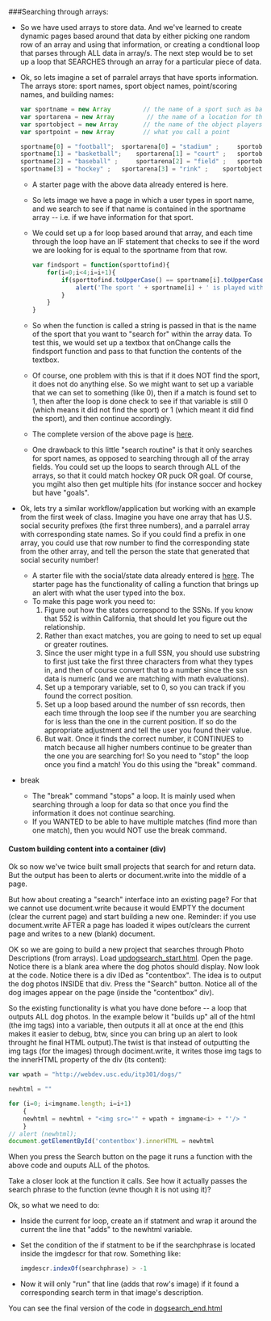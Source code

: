 ###Searching through arrays:

*	So we have used arrays to store data. And we've learned to create dynamic pages based around that data by either picking one random row of an array and using that information, or creating a condtional loop that parses through ALL data in array/s. The next step would be to set up a loop that SEARCHES through an array for a particular piece of data.
 
*	Ok, so lets imagine a set of parralel arrays that have sports information. The arrays store: sport names, sport object names, point/scoring names, and building names:
	
	```js
	var sportname = new Array         // the name of a sport such as baseball
	var sportarena = new Array         // the name of a location for the sport
	var sportobject = new Array       // the name of the object players manipulate
	var sportpoint = new Array        // what you call a point

	sportname[0] = "football"; 	sportarena[0] = "stadium" ; 	sportobject[0] = "pigskin";	 sportpoint[0] = "touchdown"
	sportname[1] = "basketball";	sportarena[1] = "court" ; 	sportobject[1] = "bball";	 sportpoint[1] = "baskets"
	sportname[2] = "baseball" ; 	sportarena[2] = "field" ; 	sportobject[2] = "stitch";	 sportpoint[2] = "runs"
	sportname[3] = "hockey" ; 	sportarena[3] = "rink" ;	sportobject[3] = "puck";	sportpoint[3] = "goal"
	```
	
	*	A starter page with the above data already entered is here.
	*	So lets image we have a page in which a user types in sport name, and we search to see if that name is contained in the sportname array -- i.e. if we have information for that sport.
	*	We could set up a for loop based around that array, and each time through the loop have an IF statement that checks to see if the word we are looking for is equal to the sportname from that row.
		```js
		var findsport = function(sporttofind){
			for(i=0;i<4;i=i+1){ 
				if(sporttofind.toUpperCase() == sportname[i].toUpperCase()){ 
					alert('The sport ' + sportname[i] + ' is played with a ' + sportobject[i] + ' inside a ' + sportarena[i] + ' and is won by scoring more ' + sportpoint[i] + ' than the other team.')
				}
			}
		}
		```
		
	*	So when the function is called a string is passed in that is the name of the sport that you want to "search for" within the array data. To test this, we would set up a textbox that onChange calls the findsport function and pass to that function the contents of the textbox.
	*	Of course, one problem with this is that if it does NOT find the sport, it does not do anything else. So we might want to set up a variable that we can set to something (like 0), then if a match is found set to 1, then after the loop is done check to see if that variable is still 0 (which means it did not find the sport) or 1 (which meant it did find the sport), and then continue accordingly.
	*	The complete version of the above page is [here](http://webdev.usc.edu/itp301/lecture_examples/sport2.html).
	*	One drawback to this little "search routine" is that it only searches for sport names, as opposed to searching through all of the array fields. You could set up the loops to search through ALL of the arrays, so that it could match hockey OR puck OR goal. Of course, you mgiht also then get multiple hits (for instance soccer and hockey but have "goals". 
 
*	Ok, lets try a similar workflow/application but working with an example from the first week of class. Imagine you have one array that has U.S. social security prefixes (the first three numbers), and a parralel array with corresponding state names. So if you could find a prefix in one array, you could use that row number to find the corresponding state from the other array, and tell the person the state that generated that social security number!
	*	A starter file with the social/state data already entered is [here](http://webdev.usc.edu/itp301/lecture_examples/ssn_start.html). The starter page has the functionality of calling a function that brings up an alert with what the user typed into the box.
	*	To make this page work you need to:
		1.	Figure out how the states correspond to the SSNs. If you know that 552 is within California, that should let you figure out the relationship.
		1.	Rather than exact matches, you are going to need to set up equal or greater routines.
		1.	Since the user might type in a full SSN, you should use substring to first just take the first three characters from what they types in, and then of course convert that to a number since the ssn data is numeric (and we are matching with math evaluations).
		1.	Set up a temporary variable, set to 0, so you can track if you found the correct position.
		1.	Set up a loop based around the number of ssn records, then each time through the loop see if the number you are searching for is less than the one in the current position. If so do the appropriate adjustment and tell the user you found their value.
		1.	But wait. Once it finds the correct number, it CONTINUES to match because all higher numbers continue to be greater than the one you are searching for! So you need to "stop" the loop once you find a match! You do this using the "break" command.

 
*	break
	*	The "break" command "stops" a loop. It is mainly used when searching through a loop for data so that once you find the information it does not continue searching.
	*	If you WANTED to be able to have multiple matches (find more than one match), then you would NOT use the break command.

 
#### Custom building content into a container (div)

Ok so now we've twice built small projects that search for and return data. But the output has been to alerts or document.write into the middle of a page.

But how about creating a "search" interface into an existing page? For that we cannot use document.write because it would EMPTY the document (clear the current page) and start building a new one. Reminder: if you use document.write AFTER a page has loaded it wipes out/clears the current page and writes to a new (blank) document.

OK so we are going to build a new project that searches through Photo Descriptions (from arrays). Load [updogsearch_start.html](http://webdev.usc.edu/itp301/lecture_examples/dogsearch_start.html). Open the page. Notice there is a blank area where the dog photos should display. Now look at the code. Notice there is a div IDed as "contentbox". The idea is to output the dog photos INSIDE that div. Press the "Search" button. Notice all of the dog images appear on the page (inside the "contentbox" div).

So the existing functionality is what you have done before -- a loop that outputs ALL dog photos. In the example below it "builds up" all of the html (the img tags) into a variable, then outputs it all at once at the end (this makes it easier to debug, btw, since you can bring up an alert to look throught he final HTML output).The twist is that instead of outputting the img tags (for the images) through dociment.write, it writes those img tags to the innerHTML property of the div (its content):

```js
var wpath = "http://webdev.usc.edu/itp301/dogs/"

newhtml = ""

for (i=0; i<imgname.length; i=i+1)
	{
	newhtml = newhtml + "<img src='" + wpath + imgname<i> + "'/> "
	}
// alert (newhtml);	
document.getElementById('contentbox').innerHTML = newhtml
```

When you press the Search button on the page it runs a function with the above code and ouputs ALL of the photos.

Take a closer look at the function it calls. See how it actually passes the search phrase to the function (evne though it is not using it)?

Ok, so what we need to do:
*	Inside the current for loop, create an if statment and wrap it around the current the line that "adds" to the newhtml variable.
*	Set the condition of the if statment to be if the searchphrase is located inside the imgdescr for that row. Something like:
	```js
	imgdescr.indexOf(searchphrase) > -1
	```
	
*	Now it will only "run" that line (adds that row's image) if it found a corresponding search term in that image's description.

You can see the final version of the code in [dogsearch_end.html](http://webdev.usc.edu/itp301/lecture_examples/dogsearch_end.html)

 